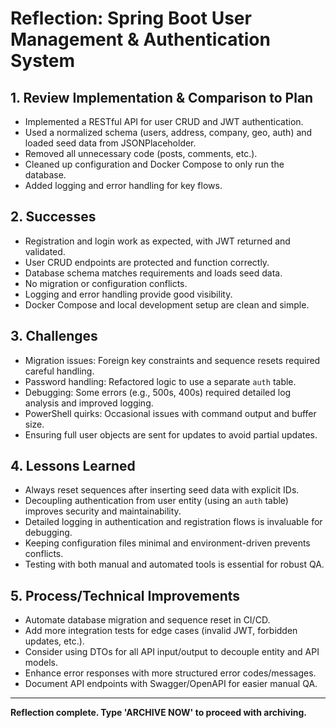 # Reflection: Spring Boot User Management & Authentication System

## 1. Review Implementation & Comparison to Plan
- Implemented a RESTful API for user CRUD and JWT authentication.
- Used a normalized schema (users, address, company, geo, auth) and loaded seed data from JSONPlaceholder.
- Removed all unnecessary code (posts, comments, etc.).
- Cleaned up configuration and Docker Compose to only run the database.
- Added logging and error handling for key flows.

## 2. Successes
- Registration and login work as expected, with JWT returned and validated.
- User CRUD endpoints are protected and function correctly.
- Database schema matches requirements and loads seed data.
- No migration or configuration conflicts.
- Logging and error handling provide good visibility.
- Docker Compose and local development setup are clean and simple.

## 3. Challenges
- Migration issues: Foreign key constraints and sequence resets required careful handling.
- Password handling: Refactored logic to use a separate `auth` table.
- Debugging: Some errors (e.g., 500s, 400s) required detailed log analysis and improved logging.
- PowerShell quirks: Occasional issues with command output and buffer size.
- Ensuring full user objects are sent for updates to avoid partial updates.

## 4. Lessons Learned
- Always reset sequences after inserting seed data with explicit IDs.
- Decoupling authentication from user entity (using an `auth` table) improves security and maintainability.
- Detailed logging in authentication and registration flows is invaluable for debugging.
- Keeping configuration files minimal and environment-driven prevents conflicts.
- Testing with both manual and automated tools is essential for robust QA.

## 5. Process/Technical Improvements
- Automate database migration and sequence reset in CI/CD.
- Add more integration tests for edge cases (invalid JWT, forbidden updates, etc.).
- Consider using DTOs for all API input/output to decouple entity and API models.
- Enhance error responses with more structured error codes/messages.
- Document API endpoints with Swagger/OpenAPI for easier manual QA.

---

**Reflection complete. Type 'ARCHIVE NOW' to proceed with archiving.** 